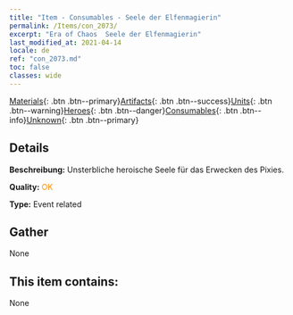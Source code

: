 ```yaml
---
title: "Item - Consumables - Seele der Elfenmagierin"
permalink: /Items/con_2073/
excerpt: "Era of Chaos  Seele der Elfenmagierin"
last_modified_at: 2021-04-14
locale: de
ref: "con_2073.md"
toc: false
classes: wide
---
```

 [Materials](/de/Items/){: .btn .btn--primary}[Artifacts](/de/Items/Artifacts/){: .btn .btn--success}[Units](/de/Items/Units/){: .btn .btn--warning}[Heroes](/de/Items/Heroes/){: .btn .btn--danger}[Consumables](/de/Items/Consumables/){: .btn .btn--info}[Unknown](/de/Items/Unknown/){: .btn .btn--primary}

## Details
 **Beschreibung:** Unsterbliche heroische Seele für das Erwecken des Pixies.

 **Quality:** <span style="color: #FF8C00">OK</span>

 **Type:** Event related

## Gather

  None

## This item contains:

  None

